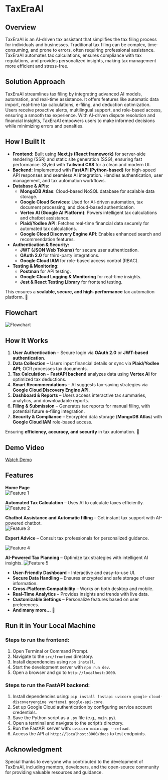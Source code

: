 # TaxEraAI

## Overview
TaxEraAI is an AI-driven tax assistant that simplifies the tax filing process for individuals and businesses. Traditional tax filing can be complex, time-consuming, and prone to errors, often requiring professional assistance. TaxEraAI automates tax calculations, ensures compliance with tax regulations, and provides personalized insights, making tax management more efficient and stress-free.

## Solution Approach
TaxEraAI streamlines tax filing by integrating advanced AI models, automation, and real-time assistance. It offers features like automatic data import, real-time tax calculations, e-filing, and deduction optimization. Users receive proactive alerts, multilingual support, and role-based access, ensuring a smooth tax experience. With AI-driven dispute resolution and financial insights, TaxEraAI empowers users to make informed decisions while minimizing errors and penalties.

## How I Built It  

- **Frontend:** Built using **Next.js (React framework)** for server-side rendering (SSR) and static site generation (SSG), ensuring fast performance. Styled with **Tailwind CSS** for a clean and modern UI.  
- **Backend:** Implemented with **FastAPI (Python-based)** for high-speed API responses and seamless AI integration. Handles authentication, user management, and tax automation workflows.  
- **Database & APIs:**  
  - **MongoDB Atlas**: Cloud-based NoSQL database for scalable data storage.  
  - **Google Cloud Services**: Used for AI-driven automation, tax document processing, and cloud-based authentication.  
  - **Vertex AI (Google AI Platform)**: Powers intelligent tax calculations and chatbot assistance.  
  - **Plaid/Yodlee API**: Fetches real-time financial data securely for automated tax calculations.  
  - **Google Cloud Discovery Engine API**: Enables enhanced search and recommendation features.  
- **Authentication & Security:**  
  - **JWT (JSON Web Tokens)** for secure user authentication.  
  - **OAuth 2.0** for third-party integrations.  
  - **Google Cloud IAM** for role-based access control (RBAC).   
- **Testing & Monitoring:**  
  - **Postman** for API testing.  
  - **Google Cloud Logging & Monitoring** for real-time insights.  
  - **Jest & React Testing Library** for frontend testing.  

This ensures a **scalable, secure, and high-performance** tax automation platform. 🚀  


## Flowchart
![Flowchart](assets/flowchart.jpg)


## How It Works  

1. **User Authentication** – Secure login via **OAuth 2.0** or **JWT-based authentication**.  
2. **Data Collection** – Users input financial details or sync via **Plaid/Yodlee API**; OCR processes tax documents.  
3. **Tax Calculation** – **FastAPI backend** analyzes data using **Vertex AI** for optimized tax deductions.  
4. **Smart Recommendations** – AI suggests tax-saving strategies via **Google Cloud Discovery Engine API**.  
5. **Dashboard & Reports** – Users access interactive tax summaries, analytics, and downloadable reports.  
6. **Filing & Submission** – Generates tax reports for manual filing, with potential future e-filing integration.  
7. **Security & Compliance** – Encrypted data storage (**MongoDB Atlas**) with **Google Cloud IAM** role-based access.  

Ensuring **efficiency, accuracy, and security** in tax automation. 🚀  



## Demo Video
[Watch Demo](https://drive.google.com/file/d/1LtTvwVHoOfpH72HicIQD7VXVGntMfXvT/view?usp=sharing)

## Features  
**Home Page**  
![Feature 1](assets/home.jpg)  


**Automated Tax Calculation** – Uses AI to calculate taxes efficiently.  
![Feature 2](assets/calculator.png)  


**Chatbot Assistance and Automatic filling** – Get instant tax support with AI-powered chatbot.  
![Feature 3](assets/chat.jpg)  

 **Expert Advice** – Consult tax professionals for personalized guidance. 

![Feature 4](assets/expert-advice.jpg)  

 
**AI-Powered Tax Planning** – Optimize tax strategies with intelligent AI insights. 
![Feature 5](assets/prcicing.jpg)  

 

- **User-Friendly Dashboard** – Interactive and easy-to-use UI.  
- **Secure Data Handling** – Ensures encrypted and safe storage of user information.  
- **Cross-Platform Compatibility** – Works on both desktop and mobile.  
- **Real-Time Analytics** – Provides insights and trends with live data.  
- **Customizable Settings** – Personalize features based on user preferences.  
- **And many more...** 🚀  


## Run it in Your Local Machine

### Steps to run the frontend:
1. Open Terminal or Command Prompt.  
2. Navigate to the `src/frontend` directory.  
3. Install dependencies using `npm install`.  
4. Start the development server with `npm run dev`.  
5. Open a browser and go to `http://localhost:3000`.  

### Steps to run the FastAPI backend:
1. Install dependencies using: `pip install fastapi uvicorn google-cloud-discoveryengine vertexai google-api-core`.  
2. Set up Google Cloud authentication by configuring service account credentials.  
3. Save the Python script as a `.py` file (e.g., `main.py`).  
4. Open a terminal and navigate to the script’s directory.  
5. Run the FastAPI server with: `uvicorn main:app --reload`.  
6. Access the API at `http://localhost:8000/docs` to test endpoints.  


## Acknowledgment
Special thanks to everyone who contributed to the development of TaxEraAI, including mentors, developers, and the open-source community for providing valuable resources and guidance.
